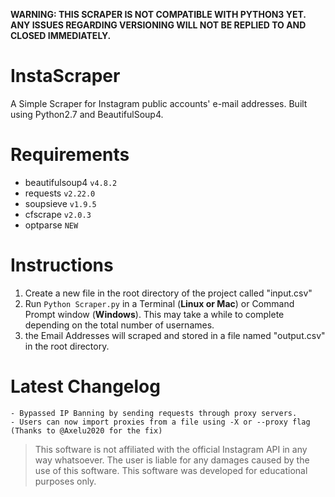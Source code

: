 **WARNING: THIS SCRAPER IS NOT COMPATIBLE WITH PYTHON3 YET. ANY ISSUES REGARDING VERSIONING WILL NOT BE REPLIED TO AND CLOSED IMMEDIATELY.**
# InstaScraper
A Simple Scraper for Instagram public accounts' e-mail addresses. Built using Python2.7 and BeautifulSoup4.
# Requirements
* beautifulsoup4 ``` v4.8.2 ```
* requests ``` v2.22.0 ```
* soupsieve ``` v1.9.5 ```
* cfscrape ``` v2.0.3 ```
* optparse ``` NEW ```
# Instructions
1. Create a new file in the root directory of the project called "input.csv"
2. Run ``` Python Scraper.py ``` in a Terminal (**Linux or Mac**) or Command Prompt window (**Windows**). This may take a while to complete depending on the total number of usernames.
3. the Email Addresses will scraped and stored in a file named "output.csv" in the root directory.

# Latest Changelog
``` 
- Bypassed IP Banning by sending requests through proxy servers.
- Users can now import proxies from a file using -X or --proxy flag (Thanks to @Axelu2020 for the fix)
```
> This software is not affiliated with the official Instagram API in any way whatsoever. The user is liable for any damages caused by the use of this software. This software was developed for educational purposes only.
